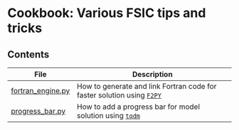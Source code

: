 # Cookbook: Various FSIC tips and tricks

## Contents

| File                                   | Description                                                                                                  |
| -------------------------------------- | ------------------------------------------------------------------------------------------------------------ |
| [fortran_engine.py](fortran_engine.py) | How to generate and link Fortran code for faster solution using [`F2PY`](https://numpy.org/doc/stable/f2py/) |
| [progress_bar.py](progress_bar.py)     | How to add a progress bar for model solution using [`tqdm`](https://github.com/tqdm/tqdm)                    |

